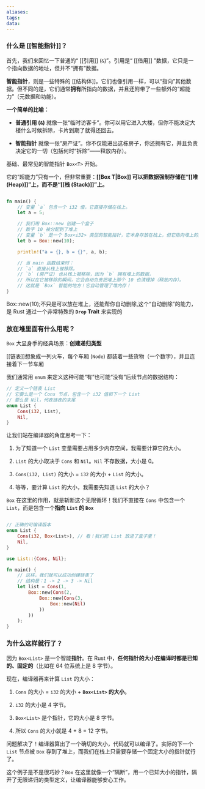```yaml
---
aliases:
tags:
data:
---
```


### 什么是 [[智能指针]]？

首先，我们来回忆一下普通的“ [[引用]] (`&`)”。引用是“ [[借用]] ”数据，它只是一个指向数据的地址，但并不“拥有”数据。

**智能指针**，则是一些特殊的 [[结构体]]。它们也像引用一样，可以“指向”其他数据。但不同的是，它们通常**拥有**所指向的数据，并且还附带了一些额外的“超能力”（元数据和功能）。

**一个简单的比喻：**

- **普通引用 (`&`)** 就像一张“临时访客卡”。你可以用它进入大楼，但你不能决定大楼什么时候拆除，卡片到期了就得还回去。
    
- **智能指针** 就像一张“房产证”。你不仅能进出这栋房子，你还拥有它，并且负责决定它的一切（包括何时“拆除”——释放内存）。

基础、最常见的智能指针 `Box<T>` 开始。

它的“超能力”只有一个，但非常重要：**[[Box T|Box<T>]]  可以把数据强制存储在“[[堆 (Heap)]]”上，而不是“[[栈 (Stack)]]”上。**


```rust

fn main() {
    // 变量 `a` 包含一个 i32 值，它直接存储在栈上。
    let a = 5;

    // 我们用 Box::new 创建一个盒子
    // 数字 10 被分配到了堆上
    // 变量 `b` 是一个 Box<i32> 类型的智能指针，它本身存放在栈上，但它指向堆上的数据。
    let b = Box::new(10);

    println!("a = {}, b = {}", a, b);

    // 当 main 函数结束时：
    // `a` 直接从栈上被移除。
    // `b` (房产证) 也从栈上被移除，因为 `b` 拥有堆上的数据，
    // 所以在它被移除的瞬间，它会自动负责把堆上那个 10 也清理掉（释放内存）。
    // 这就是 `Box` 智能的地方！它自动管理了堆内存！
}
```

Box::new(10);不只是可以放在堆上，还能帮你自动删除,这个“自动删除”的能力，是 Rust 通过一个非常特殊的 **`Drop` Trait** 来实现的

### 放在堆里面有什么用呢？

`Box` 大显身手的经典场景：**创建递归类型**

[[链表]]想象成一列火车，每个车厢 (`Node`) 都装着一些货物（一个数字），并且连接着下一节车厢

我们通常用 `enum` 来定义这种可能“有”也可能“没有”后续节点的数据结构：

```rust
// 定义一个链表 List
// 它要么是一个 Cons 节点，包含一个 i32 值和下一个 List
// 要么是 Nil，代表链表的末尾
enum List {
    Cons(i32, List),
    Nil,
}

```

让我们站在编译器的角度思考一下：

1. 为了知道一个 `List` 变量需要占用多少内存空间，我需要计算它的大小。
    
2. `List` 的大小取决于 `Cons` 和 `Nil`。`Nil` 不存数据，大小是 0。
    
3. `Cons(i32, List)` 的大小 = `i32` 的大小 + `List` 的大小。
    
4. 等等，要计算 `List` 的大小，我需要先知道 `List` 的大小？


`Box` 在这里的作用，就是斩断这个无限循环！我们不直接在 `Cons` 中包含一个 `List`，而是包含一个**指向 `List` 的 `Box`**

```rust

// 正确的可编译版本
enum List {
    Cons(i32, Box<List>), // 看！我们把 List 放进了盒子里！
    Nil,
}

use List::{Cons, Nil};

fn main() {
    // 这样，我们就可以成功创建链表了
    // 结构是：1 -> 2 -> 3 -> Nil
    let list = Cons(1,
        Box::new(Cons(2,
            Box::new(Cons(3,
                Box::new(Nil)
            ))
        ))
    );
}

```

### 为什么这样就行了？

因为 `Box<List>` 是一个智能**指针**。在 Rust 中，**任何指针的大小在编译时都是已知的、固定的**（比如在 64 位系统上是 8 字节）。

现在，编译器再来计算 `List` 的大小：

1. `Cons` 的大小 = `i32` 的大小 + **`Box<List>` 的大小**。
    
2. `i32` 的大小是 4 字节。
    
3. `Box<List>` 是个指针，它的大小是 8 字节。
    
4. 所以 `Cons` 的大小就是 4 + 8 = 12 字节。
    

问题解决了！编译器算出了一个确切的大小，代码就可以编译了。实际的下一个 `List` 节点被 `Box` 存到了堆上，而我们在栈上只需要存储一个固定大小的指针就行了。

这个例子是不是很巧妙？`Box` 在这里就像一个“隔断”，用一个已知大小的指针，隔开了无限递归的类型定义，让编译器能够安心工作。